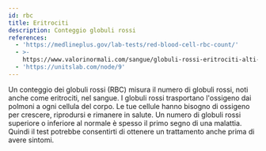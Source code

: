 ```yaml
---
id: rbc
title: Eritrociti
description: Conteggio globuli rossi
references:
  - 'https://medlineplus.gov/lab-tests/red-blood-cell-rbc-count/'
  - >-
    https://www.valorinormali.com/sangue/globuli-rossi-eritrociti-alti-bassi-valori-normali/
  - 'https://unitslab.com/node/9'
---
```

Un conteggio dei globuli rossi (RBC) misura il numero di globuli rossi, noti anche come eritrociti, nel sangue. I globuli rossi trasportano l'ossigeno dai polmoni a ogni cellula del corpo. Le tue cellule hanno bisogno di ossigeno per crescere, riprodursi e rimanere in salute. Un numero di globuli rossi superiore o inferiore al normale è spesso il primo segno di una malattia. Quindi il test potrebbe consentirti di ottenere un trattamento anche prima di avere sintomi.
